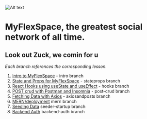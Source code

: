 ![Alt text](https://pbs.twimg.com/media/CLcDwGHWsAAQlP-?format=jpg&name=large)
# MyFlexSpace, the greatest social network of all time.
## Look out Zuck, we comin for u

*Each branch references the corresponding lesson.*

1. [Intro to MyFlexSpace](https://www.notion.so/seirfx-alias/Intro-to-MyFlexSpace-0c95bedc18464c94a87b6c66b105408e) - intro branch
2. [State and Props for MyFlexSpace](https://www.notion.so/seirfx-alias/Week-14-Reactin-to-Unit-3-179982e013b14662a02cef3cf3cade59) - stateprops branch
3. [React Hooks using useState and useEffect](https://www.notion.so/seirfx-alias/Intro-to-React-Hooks-9adb494e5d594f33a5418bda117d42f8) - hooks branch
4. [POST crud with Postman and Insomnia](https://www.notion.so/seirfx-alias/Post-CRUD-on-Express-bae72af10d404c6ea734b3a239b84a0b) - post-crud branch
5. [Fetching Data with Axios](https://www.notion.so/seirfx-alias/Fetching-Data-with-Axios-6368478eab59430b966e7c027ff9f3b0) - axiosandposts branch
6. [MERN/deployment](https://www.notion.so/seirfx-alias/Full-Stack-React-with-MERN-184bd848f2dd45c794fca8ede8e54c90) mern branch
7. [Seeding Data](https://www.notion.so/seirfx-alias/Seeding-MongoDB-with-Data-1d20d1fac45a4e5984ee0f30937dfb7a) seeder-startup branch
8. [Backend Auth](https://seirfx-alias.notion.site/Intro-to-JWT-Node-8a6e692265b54008a91e84a9c27c8dca) backend-auth branch
